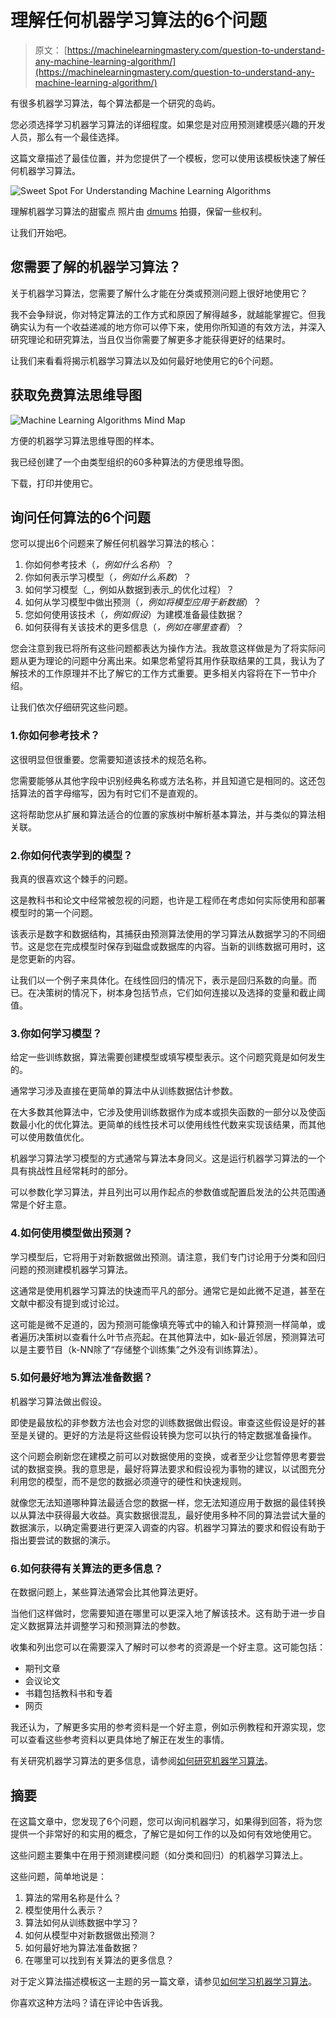 # 理解任何机器学习算法的6个问题

> 原文： [https://machinelearningmastery.com/question-to-understand-any-machine-learning-algorithm/](https://machinelearningmastery.com/question-to-understand-any-machine-learning-algorithm/)

有很多机器学习算法，每个算法都是一个研究的岛屿。

您必须选择学习机器学习算法的详细程度。如果您是对应用预测建模感兴趣的开发人员，那么有一个最佳选择。

这篇文章描述了最佳位置，并为您提供了一个模板，您可以使用该模板快速了解任何机器学习算法。

![Sweet Spot For Understanding Machine Learning Algorithms](img/31eb1a0ab6574934c1f7da3be7b64c50.jpg)

理解机器学习算法的甜蜜点
照片由 [dmums](https://www.flickr.com/photos/digitalmums/6310508350/) 拍摄，保留一些权利。

让我们开始吧。

## 您需要了解的机器学习算法？

关于机器学习算法，您需要了解什么才能在分类或预测问题上很好地使用它？

我不会争辩说，你对特定算法的工作方式和原因了解得越多，就越能掌握它。但我确实认为有一个收益递减的地方你可以停下来，使用你所知道的有效方法，并深入研究理论和研究算法，当且仅当你需要了解更多才能获得更好的结果时。

让我们来看看将揭示机器学习算法以及如何最好地使用它的6个问题。

## 获取免费算法思维导图

![Machine Learning Algorithms Mind Map](img/2ce1275c2a1cac30a9f4eea6edd42d61.jpg)

方便的机器学习算法思维导图的样本。

我已经创建了一个由类型组织的60多种算法的方便思维导图。

下载，打印并使用它。

## 询问任何算法的6个问题

您可以提出6个问题来了解任何机器学习算法的核心：

1.  你如何参考技术（_，例如什么名称_）？
2.  你如何表示学习模型（_，例如什么系数_）？
3.  如何学习模型（_，例如从数据到表示_的优化过程）？
4.  如何从学习模型中做出预测（_，例如将模型应用于新数据_）？
5.  您如何使用该技术（_，例如假设_）为建模准备最佳数据？
6.  如何获得有关该技术的更多信息（_，例如在哪里查看_）？

您会注意到我已将所有这些问题都表达为操作方法。我故意这样做是为了将实际问题从更为理论的问题中分离出来。如果您希望将其用作获取结果的工具，我认为了解技术的工作原理并不比了解它的工作方式重要。更多相关内容将在下一节中介绍。

让我们依次仔细研究这些问题。

### 1.你如何参考技术？

这很明显但很重要。您需要知道该技术的规范名称。

您需要能够从其他字段中识别经典名称或方法名称，并且知道它是相同的。这还包括算法的首字母缩写，因为有时它们不是直观的。

这将帮助您从扩展和算法适合的位置的家族树中解析基本算法，并与类似的算法相关联。

### 2.你如何代表学到的模型？

我真的很喜欢这个棘手的问题。

这是教科书和论文中经常被忽视的问题，也许是工程师在考虑如何实际使用和部署模型时的第一个问题。

该表示是数字和数据结构，其捕获由预测算法使用的学习算法从数据学习的不同细节。这是您在完成模型时保存到磁盘或数据库的内容。当新的训练数据可用时，这是您更新的内容。

让我们以一个例子来具体化。在线性回归的情况下，表示是回归系数的向量。而已。在决策树的情况下，树本身包括节点，它们如何连接以及选择的变量和截止阈值。

### 3.你如何学习模型？

给定一些训练数据，算法需要创建模型或填写模型表示。这个问题究竟是如何发生的。

通常学习涉及直接在更简单的算法中从训练数据估计参数。

在大多数其他算法中，它涉及使用训练数据作为成本或损失函数的一部分以及使函数最小化的优化算法。更简单的线性技术可以使用线性代数来实现该结果，而其他可以使用数值优化。

机器学习算法学习模型的方式通常与算法本身同义。这是运行机器学习算法的一个具有挑战性且经常耗时的部分。

可以参数化学习算法，并且列出可以用作起点的参数值或配置启发法的公共范围通常是个好主意。

### 4.如何使用模型做出预测？

学习模型后，它将用于对新数据做出预测。请注意，我们专门讨论用于分类和回归问题的预测建模机器学习算法。

这通常是使用机器学习算法的快速而平凡的部分。通常它是如此微不足道，甚至在文献中都没有提到或讨论过。

这可能是微不足道的，因为预测可能像填充等式中的输入和计算预测一样简单，或者遍历决策树以查看什么叶节点亮起。在其他算法中，如k-最近邻居，预测算法可以是主要节目（k-NN除了“存储整个训练集”之外没有训练算法）。

### 5.如何最好地为算法准备数据？

机器学习算法做出假设。

即使是最放松的非参数方法也会对您的训练数据做出假设。审查这些假设是好的甚至是关键的。更好的方法是将这些假设转换为您可以执行的特定数据准备操作。

这个问题会刷新您在建模之前可以对数据使用的变换，或者至少让您暂停思考要尝试的数据变换。我的意思是，最好将算法要求和假设视为事物的建议，以试图充分利用您的模型，而不是您的数据必须遵守的硬性和快速规则。

就像您无法知道哪种算法最适合您的数据一样，您无法知道应用于数据的最佳转换以从算法中获得最大收益。真实数据很混乱，最好使用多种不同的算法尝试大量的数据演示，以确定需要进行更深入调查的内容。机器学习算法的要求和假设有助于指出要尝试的数据的演示。

### 6.如何获得有关算法的更多信息？

在数据问题上，某些算法通常会比其他算法更好。

当他们这样做时，您需要知道在哪里可以更深入地了解该技术。这有助于进一步自定义数据算法并调整学习和预测算法的参数。

收集和列出您可以在需要深入了解时可以参考的资源是一个好主意。这可能包括：

*   期刊文章
*   会议论文
*   书籍包括教科书和专着
*   网页

我还认为，了解更多实用的参考资料是一个好主意，例如示例教程和开源实现，您可以查看这些参考资料以更具体地了解正在发生的事情。

有关研究机器学习算法的更多信息，请参阅[如何研究机器学习算法](http://machinelearningmastery.com/how-to-research-a-machine-learning-algorithm/)。

## 摘要

在这篇文章中，您发现了6个问题，您可以询问机器学习，如果得到回答，将为您提供一个非常好的和实用的概念，了解它是如何工作的以及如何有效地使用它。

这些问题主要集中在用于预测建模问题（如分类和回归）的机器学习算法上。

这些问题，简单地说是：

1.  算法的常用名称是什么？
2.  模型使用什么表示？
3.  算法如何从训练数据中学习？
4.  如何从模型中对新数据做出预测？
5.  如何最好地为算法准备数据？
6.  在哪里可以找到有关算法的更多信息？

对于定义算法描述模板这一主题的另一篇文章，请参见[如何学习机器学习算法](http://machinelearningmastery.com/how-to-learn-a-machine-learning-algorithm/)。

你喜欢这种方法吗？请在评论中告诉我。